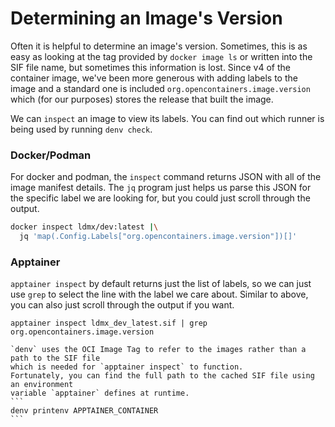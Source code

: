 # Determining an Image's Version
Often it is helpful to determine an image's version. Sometimes, this is as easy as
looking at the tag provided by `docker image ls` or written into the SIF file name,
but sometimes this information is lost. Since v4 of the container image, we've been
more generous with adding labels to the image and a standard one is included
`org.opencontainers.image.version` which (for our purposes) stores the release that
built the image.

We can `inspect` an image to view its labels.
You can find out which runner is being used by running `denv check`.

### Docker/Podman
For docker and podman, the `inspect` command returns JSON with all of the image manifest details.
The `jq` program just helps us parse this JSON for the specific label we are looking for,
but you could just scroll through the output.
```bash
docker inspect ldmx/dev:latest |\
  jq 'map(.Config.Labels["org.opencontainers.image.version"])[]'
```

### Apptainer
`apptainer inspect` by default returns just the list of labels,
so we can just use `grep` to select the line with the label we care about.
Similar to above, you can also just scroll through the output if you want.
```
apptainer inspect ldmx_dev_latest.sif | grep org.opencontainers.image.version
```

~~~admonish tip title="Finding SIF Path"
`denv` uses the OCI Image Tag to refer to the images rather than a path to the SIF file
which is needed for `apptainer inspect` to function.
Fortunately, you can find the full path to the cached SIF file using an environment
variable `apptainer` defines at runtime.
```
denv printenv APPTAINER_CONTAINER
```
~~~
